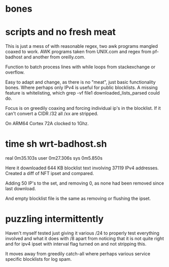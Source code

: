 # bones
# scripts and no fresh meat

This is just a mess of with reasonable regex, two awk programs mangled coaxed to work.
AWK programs taken from UNIX.com and regex from pf-badhost and another from oreilly.com.

Function to batch process lines with while loops from stackexchange or overflow.

Easy to adapt and change, as there is no "meat", just basic functionality bones.
Where perhaps only IPv4 is useful for public blocklists.
A missing feature is whitelisting, which grep -vf file1 downloaded_lists_parsed could do.

Focus is on greedily coaxing and forcing individual ip's in the blocklist.
If it can't convert a CIDR /32 all /xx are stripped.


On ARM64 Cortex 72A clocked to 1Ghz.

# time sh wrt-badhost.sh

real	0m35.103s
user	0m27.306s
sys	0m5.850s

Here it downloaded 644 KB blocklist text involving 37119 IPv4 addresses.
Created a diff of NFT ipset and compared.

Adding 50 IP's to the set, and removing 0, as none had been removed since last download.

And empty blocklist file is the same as removing or flushing the ipset.

# puzzling intermittently

Haven't myself tested just giving it various /24 to properly test everything involved
and what it does with /8 apart from noticing that it is not quite right and for ipv4 ipset
with interval flag turned on and not stripping this.

It moves away from greedily catch-all where perhaps various service specific blocklists for log spam.
